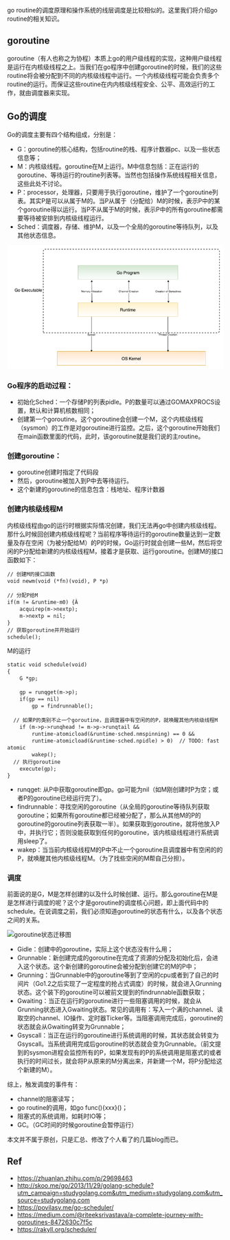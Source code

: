 go routine的调度原理和操作系统的线层调度是比较相似的。这里我们将介绍go routine的相关知识。

## goroutine
goroutine（有人也称之为协程）本质上go的用户级线程的实现，这种用户级线程是运行在内核级线程之上。当我们在go程序中创建goroutine的时候，我们的这些routine将会被分配到不同的内核级线程中运行。一个内核级线程可能会负责多个routine的运行。而保证这些routine在内内核级线程安全、公平、高效运行的工作，就由调度器来实现。

## Go的调度
Go的调度主要有四个结构组成，分别是：
- G：goroutine的核心结构，包括routine的栈、程序计数器pc、以及一些状态信息等；
- M：内核级线程。goroutine在M上运行。M中信息包括：正在运行的goroutine、等待运行的routine列表等。当然也包括操作系统线程相关信息，这些此处不讨论。
- P：processor，处理器，只要用于执行goroutine，维护了一个goroutine列表。其实P是可以从属于M的。当P从属于（分配给）M的时候，表示P中的某个goroutine得以运行。当P不从属于M的时候，表示P中的所有goroutine都需要等待被安排到内核级线程运行。
- Sched：调度器，存储、维护M，以及一个全局的goroutine等待队列，以及其他状态信息。


![From: Analysis of Go Runtime scheduler](./img/go_architecture.png)

### Go程序的启动过程：
- 初始化Sched：一个存储P的列表pidle。P的数量可以通过GOMAXPROCS设置，默认和计算机核数相同；
- 创建第一个goroutine。这个goroutine会创建一个M，这个内核级线程（sysmon）的工作是对goroutine进行监控。之后，这个goroutine开始我们在main函数里面的代码，此时，该goroutine就是我们说的主routine。


### 创建goroutine：
- goroutine创建时指定了代码段
- 然后，goroutine被加入到P中去等待运行。
- 这个新建的goroutine的信息包含：栈地址、程序计数器

### 创建内核级线程M
内核级线程由go的运行时根据实际情况创建，我们无法再go中创建内核级线程。那什么时候回创建内核级线程呢？当前程序等待运行的goroutine数量达到一定数量及存在空闲（为被分配给M）的P的时候，Go运行时就会创建一些M，然后将空闲的P分配给新建的内核级线程M，接着才是获取、运行goroutine。创建M的接口函数如下：
```
// 创建M的接口函数
void newm(void (*fn)(void), P *p)

// 分配P给M
if(m != &runtime·m0) {Â
	acquirep(m->nextp);
	m->nextp = nil;
}
// 获取goroutine并开始运行
schedule();
```


M的运行
```
static void schedule(void)
{
	G *gp;

	gp = runqget(m->p);
	if(gp == nil)
		gp = findrunnable();

  // 如果P的类别不止一个goroutine，且调度器中有空闲的的P，就唤醒其他内核级线程M
	if (m->p->runqhead != m->p->runqtail &&
		runtime·atomicload(&runtime·sched.nmspinning) == 0 &&
		runtime·atomicload(&runtime·sched.npidle) > 0)  // TODO: fast atomic
		wakep();
  // 执行goroutine
	execute(gp);
}
```

- runqget: 从P中获取goroutine即gp。gp可能为nil（如M刚创建时P为空；或者P的goroutine已经运行完了）。
- findrunnable：寻找空闲的goroutine（从全局的goroutine等待队列获取goroutine；如果所有goroutine都已经被分配了，那么从其他M的P的goroutine的goroutine列表获取一半）。如果获取到goroutine，就将他放入P中，并执行它；否则没能获取到任何的goroutine，该内核级线程进行系统调用sleep了。
- wakep：当当前内核级线程M的P中不止一个goroutine且调度器中有空闲的的P，就唤醒其他内核级线程M。（为了找些空闲的M帮自己分担）。


### 调度
前面说的是G，M是怎样创建的以及什么时候创建、运行。那么goroutine在M是是怎样进行调度的呢？这个才是goroutine的调度核心问题，即上面代码中的schedule。在说调度之前，我们必须知道goroutine的状态有什么，以及各个状态之间的关系。

![goroutine状态迁移图](https://pic2.zhimg.com/80/v2-36ea8b5fb3b947eee2434092a4c1d0c9_hd.jpg)

- Gidle：创建中的goroutine，实际上这个状态没有什么用；
- Grunnable：新创建完成的goroutine在完成了资源的分配及初始化后，会进入这个状态。这个新创建的goroutine会被分配到创建它的M的P中；
- Grunning：当Grunnable中的goroutine等到了空闲的cpu或者到了自己的时间片（Go1.2之后实现了一定程度的抢占式调度）的时候，就会进入Grunning状态。这个装下的goroutine可以被前文提到的findrunnable函数获取；
- Gwaiting：当正在运行的goroutine进行一些阻塞调用的时候，就会从Grunning状态进入Gwaiting状态。常见的调用有：写入一个满的channel、读取空的channel、IO操作、定时器Ticker等。当阻塞调用完成后，goroutine的状态就会从Gwaiting转变为Grunnable；
- Gsyscall：当正在运行的goroutine进行系统调用的时候，其状态就会转变为Gsyscall。当系统调用完成后goroutine的状态就会变为Grunnable。（前文提到的sysmon进程会监控所有的P，如果发现有的P的系统调用是阻塞式的或者执行的时间过长，就会将P从原来的M分离出来，并新建一个M，将P分配给这个新建的M）。

综上，触发调度的事件有：
- channel的阻塞读写；
- go routine的调用，如go func(){xxx}()；
- 阻塞式的系统调用，如耗时IO等；
- GC。（GC时间的时候goroutine会暂停运行）


本文并不属于原创，只是汇总、修改了个人看了的几篇blog而已。

## Ref
- https://zhuanlan.zhihu.com/p/29698463
- http://skoo.me/go/2013/11/29/golang-schedule?utm_campaign=studygolang.com&utm_medium=studygolang.com&utm_source=studygolang.com
- https://povilasv.me/go-scheduler/
- https://medium.com/@riteeksrivastava/a-complete-journey-with-goroutines-8472630c7f5c
- https://rakyll.org/scheduler/
